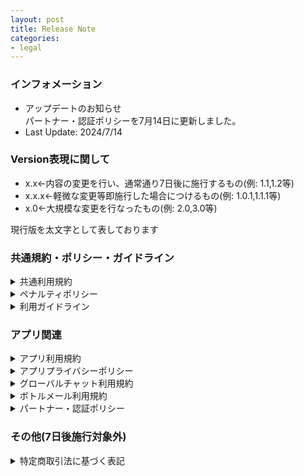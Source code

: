 ```yaml
---
layout: post
title: Release Note
categories:
- legal
---
```

### インフォメーション

- アップデートのお知らせ<br>パートナー・認証ポリシーを7月14日に更新しました。
- Last Update: 2024/7/14

### Version表現に関して

- x.x←内容の変更を行い、通常通り7日後に施行するもの(例: 1.1,1.2等)
- x.x.x←軽微な変更等即施行した場合につけるもの(例: 1.0.1,1.1.1等)
- x.0←大規模な変更を行なったもの(例: 2.0,3.0等)

現行版を太文字として表しております

### 共通規約・ポリシー・ガイドライン

<details><summary>共通利用規約</summary>

<b>Version 1.1.1 (2024/7/14) 一部表記を変更</b><br>
<s>Version 1.1 (2024/4/23) App表記へ変更</s><br>
<s>Version 1.0.4 (2024/1/22) 禁止事項における表現の一部変更</s><br>
<s>Version 1.0.3 (2023/12/4) 名称変更</s><br>
<s>Version 1.0.2 (2023/10/1) 内部アプリケーション変更による軽微な変更</s><br>
<s>Version 1.0.1 (2023/6/28) 表現の一部修正、リンク切れの修正</s><br>
<s>Version 1.0 (2023/5/14) 初期リリース</s>
</details>

<details><summary>ペナルティポリシー</summary>

<b>Version 1.2 (2024/3/25) 注意における累積特別規定を追加・減衰のタイミングを調整・その他細かい修正</b><br>
<s>Version 1.1 (2023/12/4) ペナルティ種類の追加(注意・警告の間に新ペナルティを追加)・一時利用停止の期間見直し・規約名称変更に伴う修正</s><br>
<s>Version 1.0 (2023/5/14) 初期リリース</s>
</details>

<details><summary>利用ガイドライン</summary>

<b>Version 1.1.1 (2024/7/14) 一部表記を変更</b><br>
<s>Version 1.1 (2024/4/23) App表記へ変更</s><br>
<s>Version 1.0.3 (2024/3/25) 表記揺れの修正</s><br>
<s>Version 1.0.2 (2024/2/13) ボトルメール利用規約新設による内容追加</s><br>
<s>Version 1.0.1 (2024/1/22) グローバルチャット利用規約変更による内容追加・共通利用規約の表現一部変更を適用</s><br>
<s>Version 1.0 (2023/12/4) 初期リリース</s><br>
利用ガイドラインは複数の規約をまとめたものとなるためいかなるバージョンにおいても7日後施行の対象外とします
</details>

### アプリ関連

<details><summary>アプリ利用規約</summary>

<b>Version 1.1.1 (2024/7/14) 一部表記を変更</b><br>
<s>Version 1.1 (2024/4/23) App表記へ変更</s><br>
<s>Version 1.0.2 (2023/12/4) 規約名称変更に伴う修正</s><br>
<s>Version 1.0.1 (2023/6/28) リンク切れの修正</s><br>
<s>Version 1.0 (2023/5/14) 初期リリース</s>
</details>

<details><summary>アプリプライバシーポリシー</summary>

<b>Version 1.1.1 (2024/7/14) 一部表記を変更</b><br>
<s>Version 1.1 (2024/4/23) App表記へ変更</s><br>
<s>Version 1.0.4 (2024/3/25) 開示のお問い合わせ先を変更</s><br>
<s>Version 1.0.3 (2023/12/4) 規約名称変更に伴う修正</s><br>
<s>Version 1.0.2 (2023/10/1) 内部アプリケーション変更による軽微な変更</s><br>
<s>Version 1.0.1 (2023/6/28) リンク切れの修正</s><br>
<s>Version 1.0 (2023/5/14) 初期リリース</s>
</details>

<details><summary>グローバルチャット利用規約</summary>

<b>Version 1.2.1 (2024/7/14) 一部表記を変更</b><br>
<s>Version 1.2 (2024/4/23) App表記へ変更</s><br>
<s>Version 1.1.2 (2024/1/22) 特例措置に関する記載を追加</s><br>
<s>Version 1.1.1 (2023/12/4) 規約名称変更に伴う修正</s><br>
<s>Version 1.1 (2023/6/28) 禁止事項の追加、表現の一部修正</s><br>
<s>Version 1.0 (2023/5/14) 初期リリース</s>
</details>

<details><summary>ボトルメール利用規約</summary>

<b>Version 1.1.1 (2024/7/14) 一部表記を変更</b><br>
<s>Version 1.1 (2024/4/23) App表記へ変更</s><br>
<s>Version 1.0 (2024/2/13) 初期リリース</s>
</details>

<details><summary>パートナー・認証ポリシー</summary>

<b>Version 2.0 (2024/7/14) 認証済みアカウントに要件を追加・各種要件を見やすくなるようにレイアウトを調整・申請方式を変更</b><br>
<b>Version 1.1 (2024/4/23) App表記へ変更</b><br>
<s>Version 1.0.2 (2024/3/25) 表現の修正</s><br>
<s>Version 1.0.1 (2023/12/4) 規約名称変更に伴う修正</s><br>
<s>Version 1.0 (2023/5/14) 初期リリース</s>
</details>

### その他(7日後施行対象外)

<details><summary>特定商取引法に基づく表記</summary>

<b>Version 1.1 (2023/12/2) 決済方法追加に向けた内容アップデート</b><br>
<s>Version 1.0.1 (2023/6/28) ページ設定の変更(内容は一切変更ありません)</s><br>
<s>Version 1.0 (2023/5/14) 初期リリース</s>
</details>
